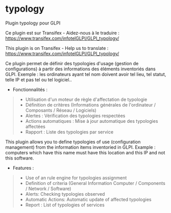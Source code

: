 # typology
Plugin typology pour GLPI

Ce plugin est sur Transifex - Aidez-nous à le traduire :
https://www.transifex.com/infotelGLPI/GLPI_typology/

This plugin is on Transifex - Help us to translate :
https://www.transifex.com/infotelGLPI/GLPI_typology/

Ce plugin permet de définir des typologies d'usage (gestion de configurations) à partir des informations des éléments inventoriés dans GLPI. 
Exemple : les ordinateurs ayant tel nom doivent avoir tel lieu, tel statut, telle IP et pas tel ou tel logiciel..

* Fonctionnalités :

> * Utilisation d'un moteur de règle d'affectation de typologie
> * Définition de critères (Informations générales de l'ordinateur / Composants / Réseau / Logiciels)
> * Alertes : Vérification des typologies respectées
> * Actions automatiques : Mise à jour automatique des typologies affectées
> * Rapport : Liste des typologies par service

This plugin allows you to define typologies of use (configuration management) from the information items inventoried in GLPI. 
Example : computers which have this name must have this location and this IP and not this software.

* Features :

> * Use of an rule engine for typologies assignment
> * Definition of criteria (General Information Computer / Components / Network / Software)
> * Alerts: Checking typologies observed
> * Automatic Actions: Automatic update of affected typologies
> * Report : List of typologies of services
